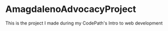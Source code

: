 # AmagdalenoAdvocacyProject
This is the project I made during my CodePath's Intro to web development 

